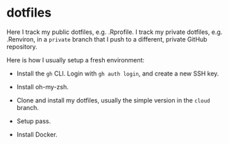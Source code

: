 # dotfiles

Here I track my public dotfiles, e.g. .Rprofile. I track my private
dotfiles, e.g. .Renviron, in a `private` branch that I push to a
different, private GitHub repository.

Here is how I usually setup a fresh environment:

* Install the `gh` CLI. Login with `gh auth login`, and create a new SSH key.

* Install oh-my-zsh.

* Clone and install my dotfiles, usually the simple version in the `cloud` branch.

* Setup pass.

* Install Docker.
